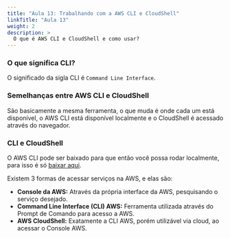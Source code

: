 ```yaml
---
title: "Aula 13: Trabalhando com a AWS CLI e CloudShell"
linkTitle: "Aula 13"
weight: 2
description: >
  O que é AWS CLI e CloudShell e como usar?
---
```


### **O que significa CLI?**

O significado da sigla CLI é `Command Line Interface`.

### **Semelhanças entre AWS CLI e CloudShell**

São basicamente a mesma ferramenta, o que muda é onde cada um está disponível, o AWS CLI está disponível localmente e o CloudShell é acessado através do navegador.

### **CLI e CloudShell**

O AWS CLI pode ser baixado para que então você possa rodar localmente, para isso é só [baixar aqui](https://aws.amazon.com/pt/cli/).

Existem 3 formas de acessar serviços na AWS, e elas são:

- **Console da AWS:** Através da própria interface da AWS, pesquisando o serviço desejado.
- **Command Line Interface (CLI) AWS:** Ferramenta utilizada através do Prompt de Comando para acesso a AWS.
- **AWS CloudShell:** Exatamente a CLI AWS, porém utilizável via cloud, ao acessar o Console AWS.

